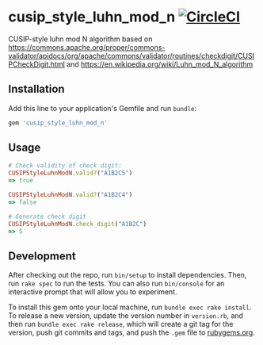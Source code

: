 # cusip_style_luhn_mod_n [![CircleCI](https://circleci.com/gh/wealthsimple/cusip_style_luhn_mod_n.svg?style=svg)](https://circleci.com/gh/wealthsimple/cusip_style_luhn_mod_n)

CUSIP-style luhn mod N algorithm based on https://commons.apache.org/proper/commons-validator/apidocs/org/apache/commons/validator/routines/checkdigit/CUSIPCheckDigit.html and https://en.wikipedia.org/wiki/Luhn_mod_N_algorithm

## Installation

Add this line to your application's Gemfile and run `bundle`:

```ruby
gem 'cusip_style_luhn_mod_n'
```

## Usage

```ruby
# Check validity of check digit:
CUSIPStyleLuhnModN.valid?("A1B2C5")
=> true

CUSIPStyleLuhnModN.valid?("A1B2C4")
=> false

# Generate check digit
CUSIPStyleLuhnModN.check_digit("A1B2C")
=> 5
```

## Development

After checking out the repo, run `bin/setup` to install dependencies. Then, run `rake spec` to run the tests. You can also run `bin/console` for an interactive prompt that will allow you to experiment.

To install this gem onto your local machine, run `bundle exec rake install`. To release a new version, update the version number in `version.rb`, and then run `bundle exec rake release`, which will create a git tag for the version, push git commits and tags, and push the `.gem` file to [rubygems.org](https://rubygems.org).
